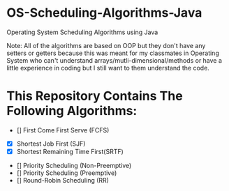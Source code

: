 # OS-Scheduling-Algorithms-Java
Operating System Scheduling Algorithms using Java

Note: All of the algorithms are based on OOP but they don't have any setters or getters because this was meant for my classmates in Operating System who can't understand arrays/mutli-dimensional/methods or have a little experience in coding but I still want to them understand the code.


# This Repository Contains The Following Algorithms:

- [] First Come First Serve (FCFS)
- [x] Shortest Job First (SJF)
- [x] Shortest Remaining Time First(SRTF)
- [] Priority Scheduling (Non-Preemptive)
- [] Priority Scheduling (Preemptive)
- [] Round-Robin Scheduling (RR)

